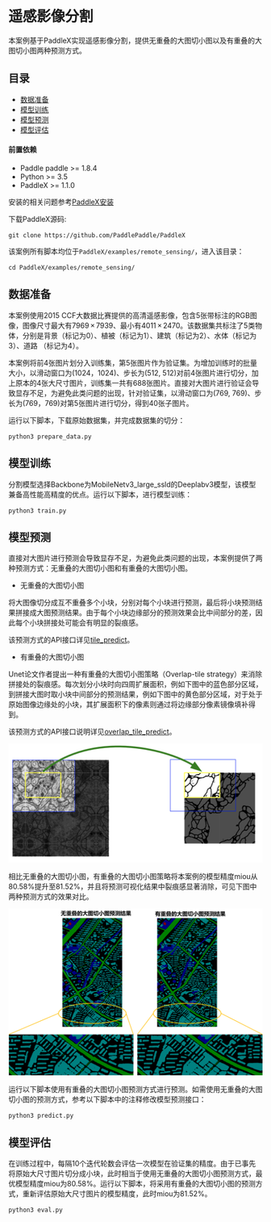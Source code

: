 # 遥感影像分割

本案例基于PaddleX实现遥感影像分割，提供无重叠的大图切小图以及有重叠的大图切小图两种预测方式。

## 目录
* [数据准备](#1)
* [模型训练](#2)
* [模型预测](#3)
* [模型评估](#4)

#### 前置依赖

* Paddle paddle >= 1.8.4
* Python >= 3.5
* PaddleX >= 1.1.0

安装的相关问题参考[PaddleX安装](../install.md)

下载PaddleX源码:

```
git clone https://github.com/PaddlePaddle/PaddleX
```

该案例所有脚本均位于`PaddleX/examples/remote_sensing/`，进入该目录：

```
cd PaddleX/examples/remote_sensing/
```

## <h2 id="1">数据准备</h2>

本案例使用2015 CCF大数据比赛提供的高清遥感影像，包含5张带标注的RGB图像，图像尺寸最大有7969 × 7939、最小有4011 × 2470。该数据集共标注了5类物体，分别是背景（标记为0）、植被（标记为1）、建筑（标记为2）、水体（标记为3）、道路 （标记为4）。

本案例将前4张图片划分入训练集，第5张图片作为验证集。为增加训练时的批量大小，以滑动窗口为(1024，1024)、步长为(512, 512)对前4张图片进行切分，加上原本的4张大尺寸图片，训练集一共有688张图片。直接对大图片进行验证会导致显存不足，为避免此类问题的出现，针对验证集，以滑动窗口为(769, 769)、步长为(769，769)对第5张图片进行切分，得到40张子图片。

运行以下脚本，下载原始数据集，并完成数据集的切分：

```
python3 prepare_data.py
```

## <h2 id="2">模型训练</h2>

分割模型选择Backbone为MobileNetv3_large_ssld的Deeplabv3模型，该模型兼备高性能高精度的优点。运行以下脚本，进行模型训练：
```
python3 train.py
```

## <h2 id="2">模型预测</h2>

直接对大图片进行预测会导致显存不足，为避免此类问题的出现，本案例提供了两种预测方式：无重叠的大图切小图和有重叠的大图切小图。

* 无重叠的大图切小图

将大图像切分成互不重叠多个小块，分别对每个小块进行预测，最后将小块预测结果拼接成大图预测结果。由于每个小块边缘部分的预测效果会比中间部分的差，因此每个小块拼接处可能会有明显的裂痕感。

该预测方式的API接口详见[tile_predict](https://paddlex.readthedocs.io/zh_CN/develop/apis/models/semantic_segmentation.html#tile-predict)。

* 有重叠的大图切小图

Unet论文作者提出一种有重叠的大图切小图策略（Overlap-tile strategy）来消除拼接处的裂痕感。每次划分小块时向四周扩展面积，例如下图中的蓝色部分区域，到拼接大图时取小块中间部分的预测结果，例如下图中的黄色部分区域，对于处于原始图像边缘处的小块，其扩展面积下的像素则通过将边缘部分像素镜像填补得到。

该预测方式的API接口说明详见[overlap_tile_predict](https://paddlex.readthedocs.io/zh_CN/develop/apis/models/semantic_segmentation.html#overlap-tile-predict)。

![](images/overlap_tile.png)

相比无重叠的大图切小图，有重叠的大图切小图策略将本案例的模型精度miou从80.58%提升至81.52%，并且将预测可视化结果中裂痕感显著消除，可见下图中两种预测方式的效果对比。

![](images/visualize_compare.png)

运行以下脚本使用有重叠的大图切小图预测方式进行预测。如需使用无重叠的大图切小图的预测方式，参考以下脚本中的注释修改模型预测接口：
```
python3 predict.py
```

## <h2 id="2">模型评估</h2>

在训练过程中，每隔10个迭代轮数会评估一次模型在验证集的精度。由于已事先将原始大尺寸图片切分成小块，此时相当于使用无重叠的大图切小图预测方式，最优模型精度miou为80.58%。运行以下脚本，将采用有重叠的大图切小图的预测方式，重新评估原始大尺寸图片的模型精度，此时miou为81.52%。
```
python3 eval.py
```
